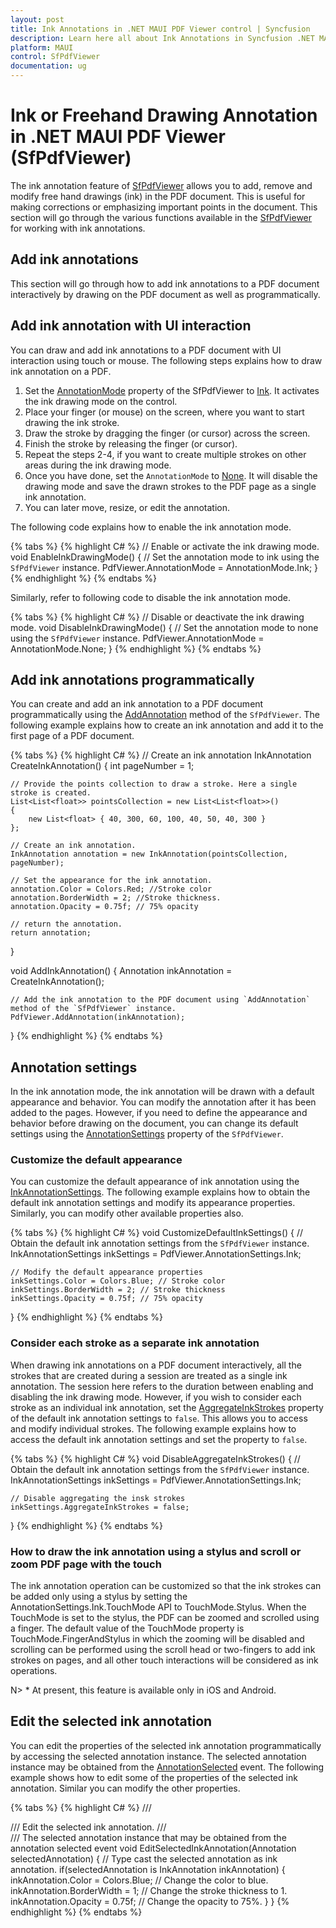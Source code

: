 ```yaml
---
layout: post
title: Ink Annotations in .NET MAUI PDF Viewer control | Syncfusion
description: Learn here all about Ink Annotations in Syncfusion .NET MAUI PDF Viewer (SfPdfViewer) control and its functionalities.
platform: MAUI
control: SfPdfViewer
documentation: ug
---
```


# Ink or Freehand Drawing Annotation in .NET MAUI PDF Viewer (SfPdfViewer)

The ink annotation feature of [SfPdfViewer](https://help.syncfusion.com/cr/maui/Syncfusion.Maui.PdfViewer.SfPdfViewer.html) allows you to add, remove and modify free hand drawings (ink) in the PDF document. This is useful for making corrections or emphasizing important points in the document. This section will go through the various functions available in the [SfPdfViewer](https://help.syncfusion.com/cr/maui/Syncfusion.Maui.PdfViewer.SfPdfViewer.html) for working with ink annotations.

## Add ink annotations

This section will go through how to add ink annotations to a PDF document interactively by drawing on the PDF document as well as programmatically.

## Add ink annotation with UI interaction

You can draw and add ink annotations to a PDF document with UI interaction using touch or mouse. The following steps explains how to draw ink annotation on a PDF.

1.	Set the [AnnotationMode](https://help.syncfusion.com/cr/maui/Syncfusion.Maui.PdfViewer.SfPdfViewer.html#Syncfusion_Maui_PdfViewer_SfPdfViewer_AnnotationMode) property of the SfPdfViewer to [Ink](https://help.syncfusion.com/cr/maui/Syncfusion.Maui.PdfViewer.AnnotationMode.html#Syncfusion_Maui_PdfViewer_AnnotationMode_Ink). It activates the ink drawing mode on the control.
2.	Place your finger (or mouse) on the screen, where you want to start drawing the ink stroke.
3.	Draw the stroke by dragging the finger (or cursor) across the screen.
4.	Finish the stroke by releasing the finger (or cursor).
5.	Repeat the steps 2-4, if you want to create multiple strokes on other areas during the ink drawing mode.
6.	Once you have done, set the `AnnotationMode` to [None](https://help.syncfusion.com/cr/maui/Syncfusion.Maui.PdfViewer.AnnotationMode.html#Syncfusion_Maui_PdfViewer_AnnotationMode_None). It will disable the drawing mode and save the drawn strokes to the PDF page as a single ink annotation.
7.	You can later move, resize, or edit the annotation.


The following code explains how to enable the ink annotation mode.

{% tabs %}
{% highlight C# %}
// Enable or activate the ink drawing mode.
void EnableInkDrawingMode()
{
    // Set the annotation mode to ink using the `SfPdfViewer` instance.
    PdfViewer.AnnotationMode = AnnotationMode.Ink;
}
{% endhighlight %}
{% endtabs %}

Similarly, refer to following code to disable the ink annotation mode.

{% tabs %}
{% highlight C# %}
// Disable or deactivate the ink drawing mode.
void DisableInkDrawingMode()
{
    // Set the annotation mode to none using the `SfPdfViewer` instance.
    PdfViewer.AnnotationMode = AnnotationMode.None;
}
{% endhighlight %}
{% endtabs %}

## Add ink annotations programmatically

You can create and add an ink annotation to a PDF document programmatically using the [AddAnnotation](https://help.syncfusion.com/cr/maui/Syncfusion.Maui.PdfViewer.SfPdfViewer.html#Syncfusion_Maui_PdfViewer_SfPdfViewer_AddAnnotation_Syncfusion_Maui_PdfViewer_Annotation_) method of the `SfPdfViewer`. The following example explains how to create an ink annotation and add it to the first page of a PDF document.

{% tabs %}
{% highlight C# %}
// Create an ink annotation
InkAnnotation CreateInkAnnotation()
{
    int pageNumber = 1;
    
    // Provide the points collection to draw a stroke. Here a single stroke is created.
    List<List<float>> pointsCollection = new List<List<float>>()
    {
        new List<float> { 40, 300, 60, 100, 40, 50, 40, 300 }
    };

    // Create an ink annotation.
    InkAnnotation annotation = new InkAnnotation(pointsCollection, pageNumber);

    // Set the appearance for the ink annotation.
    annotation.Color = Colors.Red; //Stroke color
    annotation.BorderWidth = 2; //Stroke thickness.
    annotation.Opacity = 0.75f; // 75% opacity

    // return the annotation.
    return annotation;
}

void AddInkAnnotation()
{
    Annotation inkAnnotation = CreateInkAnnotation();

    // Add the ink annotation to the PDF document using `AddAnnotation` method of the `SfPdfViewer` instance.
    PdfViewer.AddAnnotation(inkAnnotation);
}
{% endhighlight %}
{% endtabs %}

## Annotation settings

In the ink annotation mode, the ink annotation will be drawn with a default appearance and behavior. You can modify the annotation after it has been added to the pages. However, if you need to define the appearance and behavior before drawing on the document, you can change its default settings using the [AnnotationSettings](https://help.syncfusion.com/cr/maui/Syncfusion.Maui.PdfViewer.SfPdfViewer.html#Syncfusion_Maui_PdfViewer_SfPdfViewer_AnnotationSettings) property of the `SfPdfViewer`.

### Customize the default appearance

You can customize the default appearance of ink annotation using the [InkAnnotationSettings](https://help.syncfusion.com/cr/maui/Syncfusion.Maui.PdfViewer.InkAnnotationSettings.html). The following example explains how to obtain the default ink annotation settings and modify its appearance properties. Similarly, you can modify other available properties also.

{% tabs %}
{% highlight C# %}
void CustomizeDefaultInkSettings()
{
    // Obtain the default ink annotation settings from the `SfPdfViewer` instance.
    InkAnnotationSettings inkSettings = PdfViewer.AnnotationSettings.Ink;

    // Modify the default appearance properties
    inkSettings.Color = Colors.Blue; // Stroke color
    inkSettings.BorderWidth = 2; // Stroke thickness
    inkSettings.Opacity = 0.75f; // 75% opacity
}
{% endhighlight %}
{% endtabs %}

### Consider each stroke as a separate ink annotation

When drawing ink annotations on a PDF document interactively, all the strokes that are created during a session are treated as a single ink annotation. The session here refers to the duration between enabling and disabling the ink drawing mode. However, if you wish to consider each stroke as an individual ink annotation, set the [AggregateInkStrokes](https://help.syncfusion.com/cr/maui/Syncfusion.Maui.PdfViewer.InkAnnotationSettings.html#Syncfusion_Maui_PdfViewer_InkAnnotationSettings_AggregateInkStrokes) property of the default ink annotation settings to `false`. This allows you to access and modify individual strokes. The following example explains how to access the default ink annotation settings and set the property to `false`.

{% tabs %}
{% highlight C# %}
void DisableAggregateInkStrokes()
{
    // Obtain the default ink annotation settings from the `SfPdfViewer` instance.
    InkAnnotationSettings inkSettings = PdfViewer.AnnotationSettings.Ink;

    // Disable aggregating the insk strokes
    inkSettings.AggregateInkStrokes = false;
}
{% endhighlight %}
{% endtabs %}

### How to draw the ink annotation using a stylus and scroll or zoom PDF page with the touch

The ink annotation operation can be customized so that the ink strokes can be added only using a stylus by setting the AnnotationSettings.Ink.TouchMode API to TouchMode.Stylus. When the TouchMode is set to the stylus, the PDF can be zoomed and scrolled using a finger. The default value of the TouchMode property is TouchMode.FingerAndStylus in which the zooming will be disabled and scrolling can be performed using the scroll head or two-fingers to add ink strokes on pages, and all other touch interactions will be considered as ink operations.

N> * At present, this feature is available only in iOS and Android.

## Edit the selected ink annotation

You can edit the properties of the selected ink annotation programmatically by accessing the selected annotation instance. The selected annotation instance may be obtained from the [AnnotationSelected](https://help.syncfusion.com/cr/maui/Syncfusion.Maui.PdfViewer.SfPdfViewer.html#Syncfusion_Maui_PdfViewer_SfPdfViewer_AnnotationSelected) event. The following example shows how to edit some of the properties of the selected ink annotation. Similar you can modify the other properties.

{% tabs %}
{% highlight C# %}
/// <summary>
/// Edit the selected ink annotation.
/// </summary>
/// <param name="selectedAnnotation">The selected annotation instance that may be obtained from the annotation selected event</param>
void EditSelectedInkAnnotation(Annotation selectedAnnotation)
{
    // Type cast the selected annotation as ink annotation.
    if(selectedAnnotation is InkAnnotation inkAnnotation)
    {
        inkAnnotation.Color = Colors.Blue; // Change the color to blue.
        inkAnnotation.BorderWidth = 1; // Change the stroke thickness to 1.
        inkAnnotation.Opacity = 0.75f; // Change the opacity to 75%.
    }
}
{% endhighlight %}
{% endtabs %}